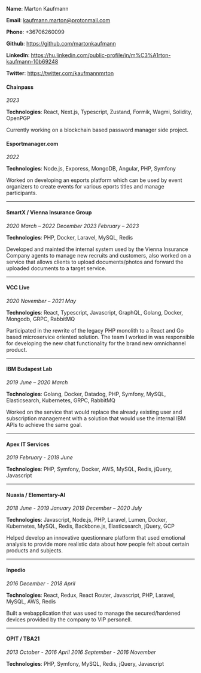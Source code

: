**Name**: Marton Kaufmann

**Email**: kaufmann.marton@protonmail.com

**Phone**: +36706260099

**Github**: https://github.com/martonkaufmann

**LinkedIn**: https://hu.linkedin.com/public-profile/in/m%C3%A1rton-kaufmann-10b69248

**Twitter**: https://twitter.com/kaufmannmrton

#### Chainpass
_2023_

**Technologies**: React, Next.js, Typescript, Zustand, Formik, Wagmi, Solidity, OpenPGP

Currently working on a blockchain based password manager side project.

#### Esportmanager.com
_2022_

**Technologies**: Node.js, Exporess, MongoDB, Angular, PHP, Symfony

Worked on developing an esports platform which can be used by event organizers to create events for various eports titles and manage participants.

***

#### SmartX / Vienna Insurance Group
_2020 March – 2022 December_
_2023 February – 2023_

**Technologies**: PHP, Docker, Laravel, MySQL, Redis

Developed and mainted the internal system used by the Vienna Insurance Company agents to manage new recruits and customers, also worked on a service that allows clients to upload documents/photos and forward the uploaded documents to a target service.

***

#### VCC Live
_2020 November – 2021 May_

**Technologies**: React, Typescript, Javascript, GraphQL, Golang, Docker, Mongodb, GRPC, RabbitMQ

Participated in the rewrite of the legacy PHP monolith to a React and Go based microservice oriented solution. The team I worked in was responsible for developing the new chat functionality for the brand new omnichannel product.

***

#### IBM Budapest Lab
_2019 June – 2020 March_

**Technologies**: Golang, Docker, Datadog, PHP, Symfony, MySQL, Elasticsearch, Kubernetes, GRPC, RabbitMQ

Worked on the service that would replace the already existing user and subscription management with a solution that would use the internal IBM APIs to achieve the same goal.

***

#### Apex IT Services
_2019 February - 2019 June_

**Technologies**: PHP, Symfony, Docker, AWS, MySQL, Redis, jQuery, Javascript

***

#### Nuaxia / Elementary-AI
_2018 June - 2019 January
2019 December – 2020 July_

**Technologies**: Javascript, Node.js, PHP, Laravel, Lumen, Docker, Kubernetes, MySQL, Redis, Backbone.js, Elasticsearch, jQuery, GCP

Helped develop an innovative questionnare platform that used emotional analysis to provide more realistic data about how people felt about certain products and subjects.

***

#### Inpedio
_2016 December - 2018 April_

**Technologies**: React, Redux, React Router, Javascript, PHP, Laravel, MySQL, AWS, Redis

Built a webapplication that was used to manage the secured/hardened devices provided by the company to VIP personell.

***

#### OPIT / TBA21
_2013 October - 2016 April
2016 September - 2016 November_

**Technologies**: PHP, Symfony, MySQL, Redis, jQuery, Javascript

